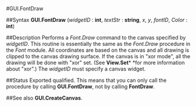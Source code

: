 
#GUI.FontDraw

##Syntax
**GUI.FontDraw** (*widgetID* : **int**, *textStr* : **string**, *x*, *y*, *fontID*, *Color* : **int**)



##Description
Performs a *Font.Draw* command to the canvas specified by *widgetID*.
This routine is essentially the same as the *Font.Draw* procedure in the *Font* module. All coordinates are based on the canvas and all drawing is clipped to the canvas drawing surface. If the canvas is in "xor mode", all the drawing will be done with "xor" set. (See **View.Set*** *for more information about "xor".)
The *widgetID* must specify a canvas widget.



##Status
Exported qualified.
This means that you can only call the procedure by calling **GUI.FontDraw**, not by calling **FontDraw**.



##See also
**GUI.CreateCanvas**.



